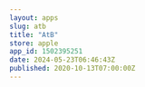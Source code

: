 ```yaml
---
layout: apps
slug: atb
title: "AtB"
store: apple
app_id: 1502395251
date: 2024-05-23T06:46:43Z
published: 2020-10-13T07:00:00Z
---
```


